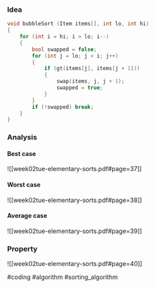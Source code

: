 ### Idea
```c
void bubbleSort (Item items[], int lo, int hi)
{
	for (int i = hi; i > lo; i--)
	{
		bool swapped = false;
		for (int j = lo; j < i; j++)
		{
			if (gt(items[j], items[j + 1]))
			{
				swap(items, j, j + 1);
				swapped = true;
			}
		}
		if (!swapped) break;
	}
}
```
### Analysis
#### Best case
![[week02tue-elementary-sorts.pdf#page=37]]
#### Worst case
![[week02tue-elementary-sorts.pdf#page=38]]
#### Average case
![[week02tue-elementary-sorts.pdf#page=39]]
### Property
![[week02tue-elementary-sorts.pdf#page=40]]

#coding #algorithm #sorting_algorithm 




